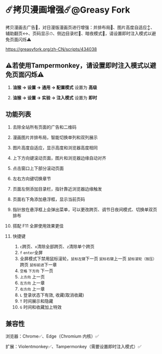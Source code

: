 # ☄️拷贝漫画增强☄️@Greasy Fork

拷贝漫画去广告🚫，对日漫版漫画页进行增强：并排布局📖、图片高度自适应↕️、辅助翻页↔️、页码显示⏱、侧边目录栏📑、暗夜模式🌙，请设置即时注入模式以避免页面闪烁⚠️

https://greasyfork.org/zh-CN/scripts/434038

## ⚠️若使用Tampermonkey，请设置即时注入模式以避免页面闪烁⚠️

1. **油猴 -> 设置 -> 通用 -> 配置模式** 设置为 **高级**

2. **油猴 -> 设置 -> 实验 -> 注入模式** 设置为 **即时**

## 功能列表

1. 去除全站所有页面的广告和二维码

2. 漫画图片并排布局，智能切换单列和双列展示

3. 图片高度自适应，显示高度和浏览器高度相同

4. 上下方向键滚动页面，图片和浏览器边缘自动对齐

5. 点击窗口上下部分滚动页面

6. 左右方向键切换章节

7. 页面左侧添加目录栏，指针靠近浏览器边缘触发

8. 页面右下角添加悬浮框，显示当前页码

9. 指针放在悬浮框上会弹出菜单，可以更改跨页、调节日夜间模式、切换单双页排布

10. 搭配 F11 全屏使用效果更佳
11. 快捷键
    1. `c`跨页、`x`清除全部跨页、`z`清除单个跨页
    2. `f` `enter`全屏
    3. 全屏模式下禁用鼠标滚轮，`鼠标左键`下一页 `鼠标右键`上一页 `鼠标滚轮（按压）`跨页 `鼠标前进`下一章
    4. `空格` `下方向` 下一页
    5. `上方向` 上一页
    6. `左方向` 上一章
    7. `右方向` 上一章
    8. `L` 登录状态下有效, 收藏(取消收藏)
    9. `T` 时间展示和隐藏
    10. `G` 时间和收藏加上特效 

## 兼容性

浏览器：Chrome✅、Edge（Chromium 内核）✅

扩展：Violentmonkey✅、Tampermonkey（需要设置即时注入模式）✅
